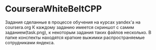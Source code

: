 # CourseraWhiteBeltCPP
Задания сделанные в процессе обучения на курсах yandex'a на coursera.org
К каждому заданию имеется скриншот с самим заданием(task.png), к некоторым задания таких файлов несколько.
В папке конспекты находятся краткие выжимки распространяемые сотрудниками яндекса.
